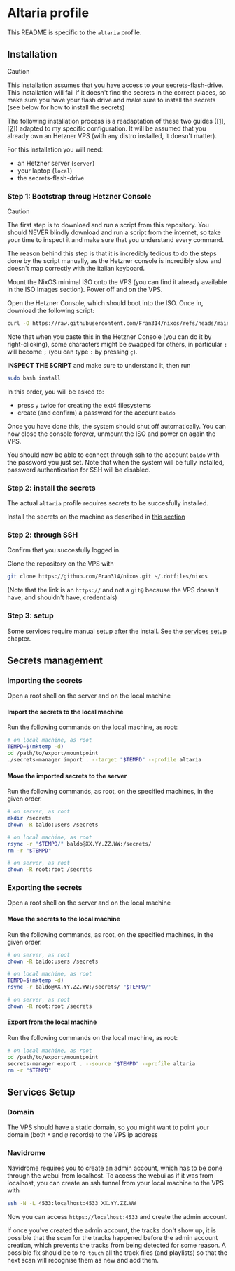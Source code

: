 # Altaria profile

This README is specific to the `altaria` profile.

## Installation

> [!CAUTION]  
> This installation assumes that you have access to your secrets-flash-drive.
> This installation will fail if it doesn't find the secrets in the correct
> places, so make sure you have your flash drive and make sure to install the
> secrets (see below for how to install the secrets)

The following installation process is a readaptation of these two guides
([\[1\]](https://wiki.nixos.org/wiki/Install_NixOS_on_Hetzner_Cloud#Traditional_ISO_installation),
[\[2\]](https://nixos.org/manual/nixos/stable/#sec-installation-manual)) adapted
to my specific configuration. It will be assumed that you already own an Hetzner
VPS (with any distro installed, it doesn't matter).

For this installation you will need:

- an Hetzner server (`server`)
- your laptop (`local`)
- the secrets-flash-drive

### Step 1: Bootstrap throug Hetzner Console

> [!CAUTION]  
> The first step is to download and run a script from this repository. You
> should NEVER blindly download and run a script from the internet, so take your
> time to inspect it and make sure that you understand every command.
>
> The reason behind this step is that it is incredibly tedious to do the steps
> done by the script manually, as the Hetzner console is incredibly slow and
> doesn't map correctly with the italian keyboard.

Mount the NixOS minimal ISO onto the VPS (you can find it already available in
the ISO Images section). Power off and on the VPS.

Open the Hetzner Console, which should boot into the ISO. Once in, download the
following script:

```bash
curl -O https://raw.githubusercontent.com/Fran314/nixos/refs/heads/main/profiles/altaria/bootstrap/install
```

Note that when you paste this in the Hetzner Console (you can do it by
right-clicking), some characters might be swapped for others, in particular `:`
will become `;` (you can type `:` by pressing `ç`).

**INSPECT THE SCRIPT** and make sure to understand it, then run

```bash
sudo bash install
```

In this order, you will be asked to:

- press `y` twice for creating the ext4 filesystems
- create (and confirm) a password for the account `baldo`

Once you have done this, the system should shut off automatically. You can now
close the console forever, unmount the ISO and power on again the VPS.

You should now be able to connect through ssh to the account `baldo` with the
password you just set. Note that when the system will be fully installed,
password authentication for SSH will be disabled.

### Step 2: install the secrets

The actual `altaria` profile requires secrets to be succesfully installed.

Install the secrets on the machine as described in
[this section](#importing-the-secrets)

### Step 2: through SSH

Confirm that you succesfully logged in.

Clone the repository on the VPS with

```bash
git clone https://github.com/Fran314/nixos.git ~/.dotfiles/nixos
```

(Note that the link is an `https://` and not a `git@` because the VPS doesn't
have, and shouldn't have, credentials)

### Step 3: setup

Some services require manual setup after the install. See the
[services setup](#services-setup) chapter.

## Secrets management

### Importing the secrets

Open a root shell on the server and on the local machine

#### Import the secrets to the local machine

Run the following commands on the local machine, as root:

```bash
# on local machine, as root
TEMPD=$(mktemp -d)
cd /path/to/export/mountpoint
./secrets-manager import . --target "$TEMPD" --profile altaria
```

#### Move the imported secrets to the server

Run the following commands, as root, on the specified machines, in the given
order.

```bash
# on server, as root
mkdir /secrets
chown -R baldo:users /secrets
```

```bash
# on local machine, as root
rsync -r "$TEMPD/" baldo@XX.YY.ZZ.WW:/secrets/
rm -r "$TEMPD"
```

```bash
# on server, as root
chown -R root:root /secrets
```

### Exporting the secrets

Open a root shell on the server and on the local machine

#### Move the secrets to the local machine

Run the following commands, as root, on the specified machines, in the given
order.

```bash
# on server, as root
chown -R baldo:users /secrets
```

```bash
# on local machine, as root
TEMPD=$(mktemp -d)
rsync -r baldo@XX.YY.ZZ.WW:/secrets/ "$TEMPD/"
```

```bash
# on server, as root
chown -R root:root /secrets
```

#### Export from the local machine

Run the following commands on the local machine, as root:

```bash
# on local machine, as root
cd /path/to/export/mountpoint
secrets-manager export . --source "$TEMPD" --profile altaria
rm -r "$TEMPD"
```

## Services Setup

### Domain

The VPS should have a static domain, so you might want to point your domain
(both `*` and `@` records) to the VPS ip address

### Navidrome

Navidrome requires you to create an admin account, which has to be done through
the webui from localhost. To access the webui as if it was from localhost, you
can create an ssh tunnel from your local machine to the VPS with

```bash
ssh -N -L 4533:localhost:4533 XX.YY.ZZ.WW
```

Now you can access `https://localhost:4533` and create the admin account.

If once you've created the admin account, the tracks don't show up, it is
possible that the scan for the tracks happened before the admin account
creation, which prevents the tracks from being detected for some reason. A
possible fix should be to re-`touch` all the track files (and playlists) so that
the next scan will recognise them as new and add them.
